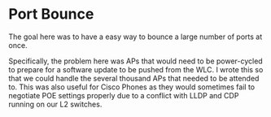 # Port Bounce

The goal here was to have a easy way to bounce a large number of ports at once.

Specifically, the problem here was APs that would need to be power-cycled to prepare for a software update to be pushed from the WLC. I wrote this so that we could handle the several thousand APs that needed to be attended to. This was also useful for Cisco Phones as they would sometimes fail to negotiate POE settings properly due to a conflict with LLDP and CDP running on our L2 switches.  
